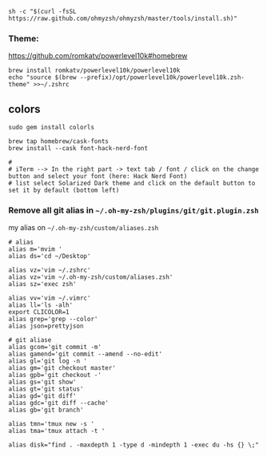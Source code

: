 
`sh -c "$(curl -fsSL https://raw.github.com/ohmyzsh/ohmyzsh/master/tools/install.sh)"`


### Theme:

https://github.com/romkatv/powerlevel10k#homebrew


```
brew install romkatv/powerlevel10k/powerlevel10k
echo "source $(brew --prefix)/opt/powerlevel10k/powerlevel10k.zsh-theme" >>~/.zshrc

```

## colors
`sudo gem install colorls`

```
brew tap homebrew/cask-fonts
brew install --cask font-hack-nerd-font

# 
# iTerm --> In the right part -> text tab / font / click on the change button and select your font (here: Hack Nerd Font)
# list select Solarized Dark theme and click on the default button to set it by default (bottom left)
```



### Remove all git alias in `~/.oh-my-zsh/plugins/git/git.plugin.zsh`


my alias on `~/.oh-my-zsh/custom/aliases.zsh`

```
# alias
alias m='mvim '
alias ds='cd ~/Desktop'

alias vz='vim ~/.zshrc'
alias vz='vim ~/.oh-my-zsh/custom/aliases.zsh'
alias sz='exec zsh'

alias vv='vim ~/.vimrc'
alias ll='ls -alh'
export CLICOLOR=1
alias grep='grep --color'
alias json=prettyjson

# git aliase
alias gcom='git commit -m'
alias gamend='git commit --amend --no-edit'
alias gl='git log -n '
alias gm='git checkout master'
alias gpb='git checkout -'
alias gs='git show'
alias gt='git status'
alias gd='git diff'
alias gdc='git diff --cache'
alias gb='git branch'

alias tmn='tmux new -s '
alias tma='tmux attach -t '

alias disk="find . -maxdepth 1 -type d -mindepth 1 -exec du -hs {} \;"
